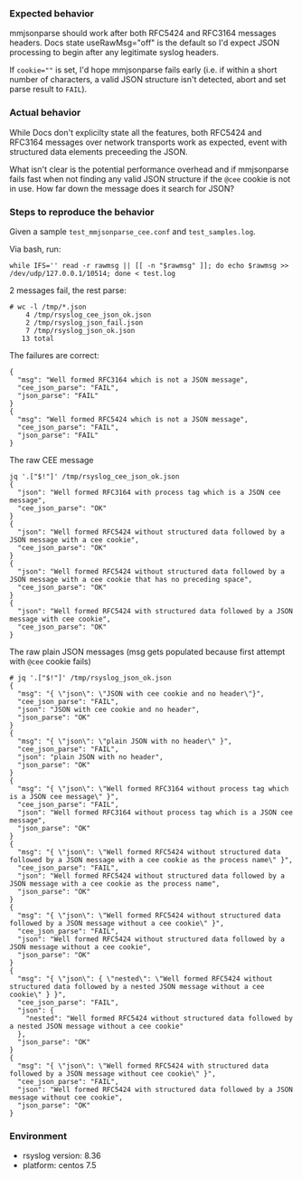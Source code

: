 ### Expected behavior

mmjsonparse should work after both RFC5424 and RFC3164 messages headers. Docs state useRawMsg="off" is the default so I'd expect JSON processing to begin after any legitimate syslog headers.

If `cookie=""` is set, I'd hope mmjsonparse fails early (i.e. if within a short number of characters, a valid JSON structure isn't detected, abort and set parse result to `FAIL`).

### Actual behavior

While Docs don't explicilty state all the features, both RFC5424 and RFC3164 messages over network transports work as expected, event with structured data elements preceeding the JSON.

What isn't clear is the potential performance overhead and if mmjsonparse fails fast when not finding any valid JSON structure if the `@cee` cookie is not in use. How far down the message does it search for JSON?

### Steps to reproduce the behavior

Given a sample `test_mmjsonparse_cee.conf` and `test_samples.log`.

Via bash, run:

```
while IFS='' read -r rawmsg || [[ -n "$rawmsg" ]]; do echo $rawmsg >> /dev/udp/127.0.0.1/10514; done < test.log
```

2 messages fail, the rest parse:

```
# wc -l /tmp/*.json
    4 /tmp/rsyslog_cee_json_ok.json
    2 /tmp/rsyslog_json_fail.json
    7 /tmp/rsyslog_json_ok.json
   13 total
```

The failures are correct:

```
{
  "msg": "Well formed RFC3164 which is not a JSON message",
  "cee_json_parse": "FAIL",
  "json_parse": "FAIL"
}
{
  "msg": "Well formed RFC5424 which is not a JSON message",
  "cee_json_parse": "FAIL",
  "json_parse": "FAIL"
}
```

The raw CEE message

```
jq '.["$!"]' /tmp/rsyslog_cee_json_ok.json
{
  "json": "Well formed RFC3164 with process tag which is a JSON cee message",
  "cee_json_parse": "OK"
}
{
  "json": "Well formed RFC5424 without structured data followed by a JSON message with a cee cookie",
  "cee_json_parse": "OK"
}
{
  "json": "Well formed RFC5424 without structured data followed by a JSON message with a cee cookie that has no preceding space",
  "cee_json_parse": "OK"
}
{
  "json": "Well formed RFC5424 with structured data followed by a JSON message with cee cookie",
  "cee_json_parse": "OK"
}
```

The raw plain JSON messages (msg gets populated because first attempt with `@cee` cookie fails)
```
# jq '.["$!"]' /tmp/rsyslog_json_ok.json
{
  "msg": "{ \"json\": \"JSON with cee cookie and no header\"}",
  "cee_json_parse": "FAIL",
  "json": "JSON with cee cookie and no header",
  "json_parse": "OK"
}
{
  "msg": "{ \"json\": \"plain JSON with no header\" }",
  "cee_json_parse": "FAIL",
  "json": "plain JSON with no header",
  "json_parse": "OK"
}
{
  "msg": "{ \"json\": \"Well formed RFC3164 without process tag which is a JSON cee message\" }",
  "cee_json_parse": "FAIL",
  "json": "Well formed RFC3164 without process tag which is a JSON cee message",
  "json_parse": "OK"
}
{
  "msg": "{ \"json\": \"Well formed RFC5424 without structured data followed by a JSON message with a cee cookie as the process name\" }",
  "cee_json_parse": "FAIL",
  "json": "Well formed RFC5424 without structured data followed by a JSON message with a cee cookie as the process name",
  "json_parse": "OK"
}
{
  "msg": "{ \"json\": \"Well formed RFC5424 without structured data followed by a JSON message without a cee cookie\" }",
  "cee_json_parse": "FAIL",
  "json": "Well formed RFC5424 without structured data followed by a JSON message without a cee cookie",
  "json_parse": "OK"
}
{
  "msg": "{ \"json\": { \"nested\": \"Well formed RFC5424 without structured data followed by a nested JSON message without a cee cookie\" } }",
  "cee_json_parse": "FAIL",
  "json": {
    "nested": "Well formed RFC5424 without structured data followed by a nested JSON message without a cee cookie"
  },
  "json_parse": "OK"
}
{
  "msg": "{ \"json\": \"Well formed RFC5424 with structured data followed by a JSON message without cee cookie\" }",
  "cee_json_parse": "FAIL",
  "json": "Well formed RFC5424 with structured data followed by a JSON message without cee cookie",
  "json_parse": "OK"
}
```

### Environment
- rsyslog version: 8.36
- platform: centos 7.5
